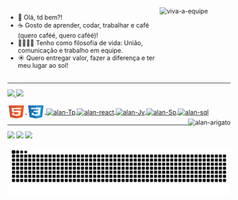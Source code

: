 <img align="right" alt="viva-a-equipe" src="https://media.giphy.com/media/l3q2Wl7Wpz09Z5hfi/giphy.gif" width="160" height="160">

- 👋 Olá, td bem?!  
- ☕ Gosto de aprender, codar, trabalhar e café (quero caféé, quero caféé)! 
- 👨‍👩‍👦‍👦 Tenho como filosofia de vida: União, comunicação e trabalho em equipe.
- ☀ Quero entregar valor, fazer a diferença e ter meu lugar ao sol! 
<br><br>

<hr>

 <div>
  <a href="https://github.com/alanvilasboas">
  <img height="175em" src="https://github-readme-stats.vercel.app/api?username=alanvilasboas&show_icons=true&theme=radical&include_all_commits=true&count_private=true"/>
  <img height="175em" src="https://github-readme-stats.vercel.app/api/top-langs/?username=alanvilasboas&layout=compact&langs_count=7&theme=radical"/>
</div>

<div style="display: inline_block"><br>
  <img align="center" alt="alan-HTML" height="30" width="40" src="https://raw.githubusercontent.com/devicons/devicon/master/icons/html5/html5-original.svg">
  <img align="center" alt="alan-CSS" height="30" width="40" src="https://raw.githubusercontent.com/devicons/devicon/master/icons/css3/css3-original.svg">
  <img align="center" alt="alan-Tp" height="30" width="40" src="https://cdn.jsdelivr.net/gh/devicons/devicon/icons/typescript/typescript-plain.svg">
  <img align="center" alt="alan-react" height="30" width="40" src="https://cdn.jsdelivr.net/gh/devicons/devicon/icons/react/react-original.svg" />
  <img align="center" alt="alan-Jv" height="30" width="40" src="https://cdn.jsdelivr.net/gh/devicons/devicon/icons/java/java-original.svg">
  <img align="center" alt="alan-Sp" height="30" width="40" src="https://cdn.jsdelivr.net/gh/devicons/devicon/icons/spring/spring-original.svg">
  <img align="center" alt="alan-sql" height="30" width="40" src="https://cdn.jsdelivr.net/gh/devicons/devicon/icons/mysql/mysql-original.svg">
 



 
  <img align="right" alt="alan-arigato" src="https://c.tenor.com/xGacCCZWB3UAAAAS/the-office-bow.gif">
</div>
  <hr>
  <div>
    <a href="https://api.whatsapp.com/send?phone=5511981932965" target="_blank"><img src="https://img.shields.io/badge/WhatsApp-25D366?style=for-the-badge&logo=whatsapp&logoColor=white" target="_blank"></a> <a href="mailto:alan07vb@gmail.com" target="_blank"><img src="https://img.shields.io/badge/Gmail-D14836?style=for-the-badge&logo=gmail&logoColor=white" target="_blank"></a> <a href="https://www.linkedin.com/in/alanvilasboas/" target="_blank"><img src="https://img.shields.io/badge/-LinkedIn-%230077B5?style=for-the-badge&logo=linkedin&logoColor=white" target="_blank"></a> 
    
   ![Snake animation](https://github.com/alanvilasboas/alanvilasboas/blob/output/github-contribution-grid-snake.svg)
   </div>
  
